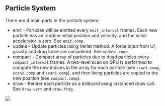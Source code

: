 ## Particle System

There are 4 main parts in the particle system:

* emit - Particles will be emitted every `emit_interval` frames. Each new particle has an random initial position and velocity, and the initial accelerator is zero. See `emit.comp`.
* update - Update particles using Verlet method. A force input from UI, gravity and drag force are considered. See `update.comp`.
* compact - Compact array of particles due to dead particles every `compact_interval` frames. A two-level scan on GPU is performed to compute the new indices in the array for each particle (see `scan1.comp`, `scan2.comp` and `scan3.comp`), and then living particles are copied to the new position (see `compact.comp`).
* draw - Render each particle as a billboard using instanced draw call. See `draw.vert` and `draw.frag`.

![](./pic/readme.jpg)
